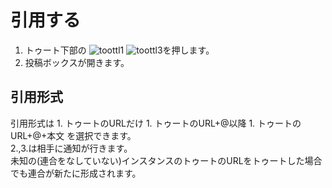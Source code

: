 # 引用する

1. トゥート下部の ![toottl1](https://dl.thedesk.top/media/toottl1.PNG) ![toottl3](https://dl.thedesk.top/media/toottl3.PNG)を押します。
2. 投稿ボックスが開きます。

## 引用形式

引用形式は 1. トゥートのURLだけ 1. トゥートのURL+@以降 1. トゥートのURL+@+本文 を選択できます。  
2.,3.は相手に通知が行きます。  
未知の\(連合をなしていない\)インスタンスのトゥートのURLをトゥートした場合でも連合が新たに形成されます。

